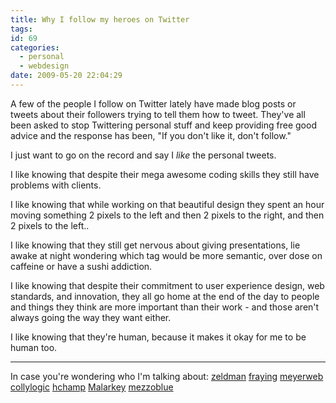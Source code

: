 ```yaml
---
title: Why I follow my heroes on Twitter
tags:
id: 69
categories:
  - personal
  - webdesign
date: 2009-05-20 22:04:29
---
```


A few of the people I follow on Twitter lately have made blog posts or tweets about their followers trying to tell them how to tweet. They've all been asked to stop Twittering personal stuff and keep providing free good advice and the response has been, "If you don't like it, don't follow."

I just want to go on the record and say I *like* the personal tweets.

I like knowing that despite their mega awesome coding skills they still have problems with clients.

I like knowing that while working on that beautiful design they spent an hour moving something 2 pixels to the left and then 2 pixels to the right, and then 2 pixels to the left..

I like knowing that they still get nervous about giving presentations, lie awake at night wondering which tag would be more semantic, over dose on caffeine or have a sushi addiction.

I like knowing that despite their commitment to user experience design, web standards, and innovation, they all go home at the end of the day to people and things they think are more important than their work - and those aren't always going the way they want either.

I like knowing that they're human, because it makes it okay for me to be human too.

* * *

In case you're wondering who I'm talking about:
[zeldman](http://twitter.com/zeldman) [fraying](http://twitter.com/fraying) [meyerweb](http://twitter.com/meyerweb) [collylogic](http://twitter.com/collylogic) [hchamp](http://twitter.com/hchamp) [Malarkey](http://twitter.com/Malarkey) [mezzoblue](http://twitter.com/mezzoblue)

